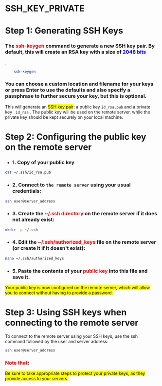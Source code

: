 # SSH_KEY_PRIVATE

# Step 1: Generating SSH Keys

### The <span style="color: red;"> ssh-keygen</span> command to generate a new SSH key pair. By default, this will create an RSA key with a size of  <span style="color: blue; font-weight: bold;"> 2048 bits</span>
.

```sh
    ssh-keygen
```

### You can choose a custom location and filename for your keys or press Enter to use the defaults and also specify a passphrase to further secure your key, but this is optional.


This will generate an <span style="background-color: yellow;"> SSH key pair</span>: a public key `id_rsa.pub` and a private key ` id_rsa` . The public key will be used on the remote server, while the private key should be kept securely on your local machine.



# Step 2: Configuring the public key on the remote server
 
- ###  1. Copy of your public key
```sh
cat ~/.ssh/id_rsa.pub
```

- ###  2. Connect to `the remote server` using your usual credentials:

```sh
ssh user@server_address
```
- ###  3. Create the <span style="color: red;"> ~/.ssh directory</span>  on the remote server if it does not already exist: 

``` sh
mkdir -p ~/.ssh
````
- ###  4. Edit the <span style="color: red;"> ~/.ssh/authorized_keys</span>  file on the remote server (or create it if it doesn't exist):

```sh
nano ~/.ssh/authorized_keys

```
- ### 5. Paste the contents of your <span style="color: red;">public key</span>  into this file and save it.

<span style="background-color: yellow;">  Your public key is now configured on the remote server, which will allow you to connect without having to provide a password.</span>

# Step 3: Using SSH keys when connecting to the remote server

  To connect to the remote server using your SSH keys, use the ssh command followed by the user and server address:

````sh
ssh user@server_address

````
 
###  <span style="color: red;"> Note that</span>:
<spanspan style="background-color: yellow;"> Be sure to take appropriate steps to protect your private keys, as they provide access to your servers.</span>
